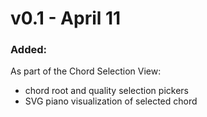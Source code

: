 # v0.1 - April 11
### Added:
As part of the Chord Selection View:
  * chord root and quality selection pickers
  * SVG piano visualization of selected chord
